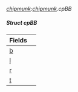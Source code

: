 _[chipmunk](../../modules/chipmunk/chipmunk-module.md):[chipmunk](../../modules/chipmunk/chipmunk-module.md).cpBB_
##### Struct cpBB

| Fields | |
|:---|:---|
| [b](chipmunk-cpbb-b.md) |  |
| [l](chipmunk-cpbb-l.md) |  |
| [r](chipmunk-cpbb-r.md) |  |
| [t](chipmunk-cpbb-t.md) |  |
